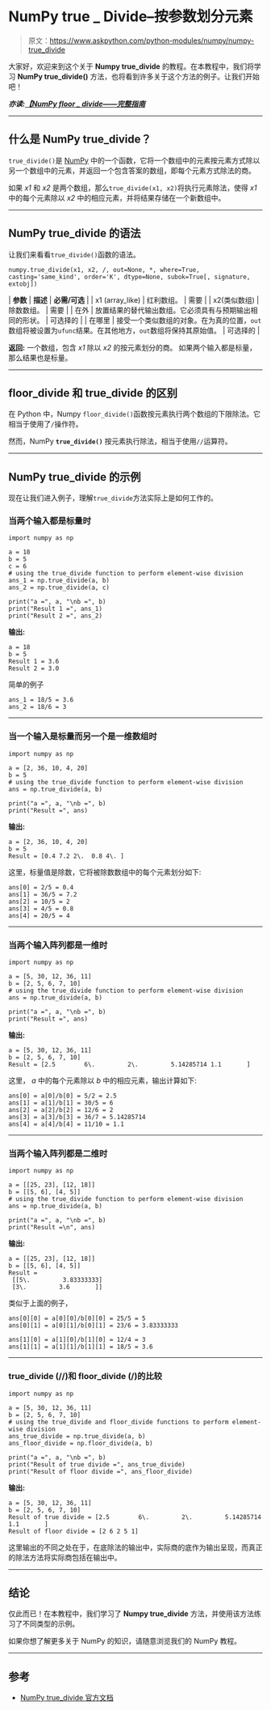 # NumPy true _ Divide–按参数划分元素

> 原文：<https://www.askpython.com/python-modules/numpy/numpy-true_divide>

大家好，欢迎来到这个关于 **Numpy true_divide** 的教程。在本教程中，我们将学习 **NumPy true_divide()** 方法，也将看到许多关于这个方法的例子。让我们开始吧！

***亦读:[【NumPy floor _ divide——完整指南](https://www.askpython.com/python-modules/numpy/numpy-floor-divide)***

* * *

## 什么是 NumPy true_divide？

`true_divide()`是 [NumPy](https://www.askpython.com/python-modules/numpy) 中的一个函数，它将一个数组中的元素按元素方式除以另一个数组中的元素，并返回一个包含答案的数组，即每个元素方式除法的商。

如果 *x1* 和 *x2* 是两个数组，那么`true_divide(x1, x2)`将执行元素除法，使得 *x1* 中的每个元素除以 *x2* 中的相应元素，并将结果存储在一个新数组中。

* * *

## NumPy true_divide 的语法

让我们来看看`true_divide()`函数的语法。

```
numpy.true_divide(x1, x2, /, out=None, *, where=True, casting='same_kind', order='K', dtype=None, subok=True[, signature, extobj])

```

| **参数** | **描述** | **必需/可选** |
| x1 (array_like) | 红利数组。 | 需要 |
| x2(类似数组) | 除数数组。 | 需要 |
| 在外 | 放置结果的替代输出数组。它必须具有与预期输出相同的形状。 | 可选择的 |
| 在哪里 | 接受一个类似数组的对象。在为真的位置，`out`数组将被设置为`ufunc`结果。在其他地方，`out`数组将保持其原始值。 | 可选择的 |

**返回:**
一个数组，包含 *x1* 除以 *x2* 的按元素划分的商。
如果两个输入都是标量，那么结果也是标量。

* * *

## floor_divide 和 true_divide 的区别

在 Python 中，Numpy `floor_divide()`函数按元素执行两个数组的下限除法。它相当于使用了`/`操作符。

然而，NumPy **`true_divide()`** 按元素执行除法，相当于使用`//`运算符。

* * *

## NumPy true_divide 的示例

现在让我们进入例子，理解`true_divide`方法实际上是如何工作的。

### 当两个输入都是标量时

```
import numpy as np 

a = 18
b = 5
c = 6
# using the true_divide function to perform element-wise division
ans_1 = np.true_divide(a, b)
ans_2 = np.true_divide(a, c)

print("a =", a, "\nb =", b)
print("Result 1 =", ans_1)
print("Result 2 =", ans_2)

```

**输出:**

```
a = 18 
b = 5
Result 1 = 3.6
Result 2 = 3.0

```

简单的例子

```
ans_1 = 18/5 = 3.6
ans_2 = 18/6 = 3

```

* * *

### 当一个输入是标量而另一个是一维数组时

```
import numpy as np 

a = [2, 36, 10, 4, 20]
b = 5
# using the true_divide function to perform element-wise division
ans = np.true_divide(a, b)

print("a =", a, "\nb =", b)
print("Result =", ans)

```

**输出:**

```
a = [2, 36, 10, 4, 20] 
b = 5
Result = [0.4 7.2 2\.  0.8 4\. ]

```

这里，标量值是除数，它将被除数数组中的每个元素划分如下:

```
ans[0] = 2/5 = 0.4
ans[1] = 36/5 = 7.2
ans[2] = 10/5 = 2
ans[3] = 4/5 = 0.8
ans[4] = 20/5 = 4

```

* * *

### 当两个输入阵列都是一维时

```
import numpy as np 

a = [5, 30, 12, 36, 11]
b = [2, 5, 6, 7, 10]
# using the true_divide function to perform element-wise division
ans = np.true_divide(a, b)

print("a =", a, "\nb =", b)
print("Result =", ans)

```

**输出:**

```
a = [5, 30, 12, 36, 11] 
b = [2, 5, 6, 7, 10]
Result = [2.5        6\.         2\.         5.14285714 1.1       ]

```

这里， *a* 中的每个元素除以 *b* 中的相应元素，输出计算如下:

```
ans[0] = a[0]/b[0] = 5/2 = 2.5
ans[1] = a[1]/b[1] = 30/5 = 6
ans[2] = a[2]/b[2] = 12/6 = 2
ans[3] = a[3]/b[3] = 36/7 = 5.14285714
ans[4] = a[4]/b[4] = 11/10 = 1.1

```

* * *

### 当两个输入阵列都是二维时

```
import numpy as np 

a = [[25, 23], [12, 18]]
b = [[5, 6], [4, 5]]
# using the true_divide function to perform element-wise division
ans = np.true_divide(a, b)

print("a =", a, "\nb =", b)
print("Result =\n", ans)

```

**输出:**

```
a = [[25, 23], [12, 18]] 
b = [[5, 6], [4, 5]]
Result =
 [[5\.         3.83333333]
 [3\.         3.6       ]]

```

类似于上面的例子，

```
ans[0][0] = a[0][0]/b[0][0] = 25/5 = 5
ans[0][1] = a[0][1]/b[0][1] = 23/6 = 3.83333333

ans[1][0] = a[1][0]/b[1][0] = 12/4 = 3
ans[1][1] = a[1][1]/b[1][1] = 18/5 = 3.6

```

* * *

### true_divide (//)和 floor_divide (/)的比较

```
import numpy as np 

a = [5, 30, 12, 36, 11]
b = [2, 5, 6, 7, 10]
# using the true_divide and floor_divide functions to perform element-wise division
ans_true_divide = np.true_divide(a, b)
ans_floor_divide = np.floor_divide(a, b)

print("a =", a, "\nb =", b)
print("Result of true divide =", ans_true_divide)
print("Result of floor divide =", ans_floor_divide)

```

**输出:**

```
a = [5, 30, 12, 36, 11] 
b = [2, 5, 6, 7, 10]
Result of true divide = [2.5        6\.         2\.         5.14285714 1.1       ]
Result of floor divide = [2 6 2 5 1]

```

这里输出的不同之处在于，在底除法的输出中，实际商的底作为输出呈现，而真正的除法方法将实际商包括在输出中。

* * *

## 结论

仅此而已！在本教程中，我们学习了 **Numpy true_divide** 方法，并使用该方法练习了不同类型的示例。

如果你想了解更多关于 NumPy 的知识，请随意浏览我们的 NumPy 教程。

* * *

## 参考

*   [NumPy true_divide 官方文档](https://numpy.org/doc/stable/reference/generated/numpy.true_divide.html)